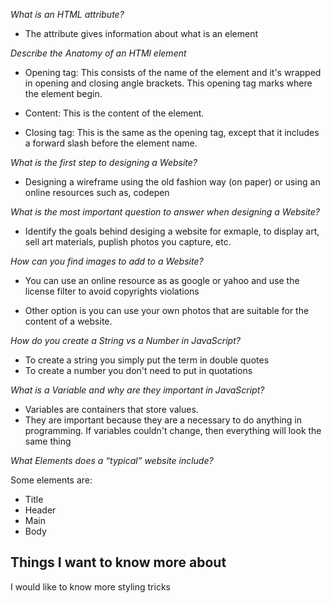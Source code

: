 *What is an HTML attribute?*


-  The attribute gives information about what is an element


*Describe the Anatomy of an HTMl element*

- Opening tag: This consists of the name of the element and it's wrapped in opening and closing angle brackets. This opening tag marks where the element begin.

- Content: This is the content of the element. 

- Closing tag: This is the same as the opening tag, except that it includes a forward slash before the element name.



*What is the first step to designing a Website?*

- Designing a wireframe using the old fashion way (on paper) or using an online resources such as, codepen

*What is the most important question to answer when designing a Website?*
 
 - Identify the goals behind desiging a website for exmaple, to display art, sell art materials, puplish photos you capture, etc.

*How can you find images to add to a Website?*

- You can use an online resource as as google or yahoo and use the license filter to avoid copyrights violations

- Other option is you can use your own photos that are suitable for the content of a website.

*How do you create a String vs a Number in JavaScript?*

- To create a string you simply put the term in double quotes
- To create a number you don't need to put in quotations

*What is a Variable and why are they important in JavaScript?*

- Variables are containers that store values.
- They are important because they are a necessary to do anything in programming. If variables couldn't change, then everything will look the same thing

*What Elements does a “typical” website include?*

Some elements are:

- Title
- Header
- Main
- Body

## Things I want to know more about

I would like to know more styling tricks














